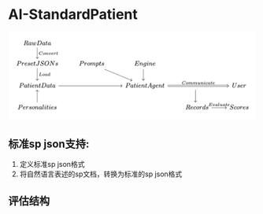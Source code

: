 # AI-StandardPatient

![AI-StandardPatient](assets/fig.png)

## 标准sp json支持:
1. 定义标准sp json格式
2. 将自然语言表述的sp文档，转换为标准的sp json格式

## 评估结构